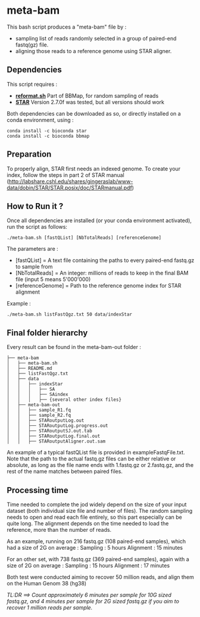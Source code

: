 # meta-bam

This bash script produces a "meta-bam" file by :
- sampling list of reads randomly selected in a group of paired-end fastq(gz) file.
- aligning those reads to a reference genome using STAR aligner.

## Dependencies

This script requires :
- **[reformat.sh](https://github.com/BioInfoTools/BBMap)** Part of BBMap, for random sampling of reads
- **[STAR](https://github.com/alexdobin/STAR)** Version 2.7.0f was tested, but all versions should work

Both dependencies can be downloaded as so, or directly installed on a conda environment, using :
```
conda install -c bioconda star
conda install -c bioconda bbmap
```

## Preparation

To properly align, STAR first needs an indexed genome. To create your index, follow the steps in part 2 of STAR manual (http://labshare.cshl.edu/shares/gingeraslab/www-data/dobin/STAR/STAR.posix/doc/STARmanual.pdf)

## How to Run it ?

Once all dependencies are installed (or your conda environment activated), run the script as follows:
```
./meta-bam.sh [fastQList] [NbTotalReads] [referenceGenome]
```

The parameters are :
- [fastQList] = A text file containing the paths to every paired-end fastq.gz to sample from
- [NbTotalReads] = An integer: millions of reads to keep in the final BAM file (input 5 means 5'000'000)
- [referenceGenome] = Path to the reference genome index for STAR alignment

Example :
```
./meta-bam.sh listFastQgz.txt 50 data/indexStar
```

## Final folder hierarchy

Every result can be found in the meta-bam-out folder :
```
├── meta-bam
│   ├── meta-bam.sh
│   ├── README.md
│   ├── listFastQgz.txt
│   ├── data
│   │   ├── indexStar
│   │   │   ├── SA
│   │   │   ├── SAindex
│   │   │   ├── {several other index files}
│   ├── meta-bam-out
│   │   ├── sample_R1.fq
│   │   ├── sample_R2.fq
│   │   ├── STARoutputLog.out
│   │   ├── STARoutputLog.progress.out
│   │   ├── STARoutputSJ.out.tab
│   │   ├── STARoutputLog.final.out
│   │   ├── STARoutputAligner.out.sam
```

An example of a typical fastQList file is provided in exampleFastqFile.txt.
Note that the path to the actual fastq.gz files can be either relative or absolute, as long as the file name ends with 1.fastq.gz or 2.fastq.gz, and the rest of the name matches between paired files.

## Processing time

Time needed to complete the jod widely depend on the size of your input dataset (both individual size file and number of files).
The random sampling needs to open and read each file entirely, so this part especially can be quite long.
The alignment depends on the time needed to load the reference, more than the number of reads.

As an example, running on 216 fastq.gz (108 paired-end samples), which had a size of 2G on average :
Sampling : 5 hours
Alignment : 15 minutes

For an other set, with 738 fastq.gz (369 paired-end samples), again with a size of 2G on average :
Sampling : 15 hours
Alignment : 17 minutes

Both test were conducted aiming to recover 50 million reads, and align them on the Human Genom 38 (hg38)

*_TL:DR ==> Count approximately 6 minutes per sample for 10G sized fastq.gz, and 4 minutes per sample for 2G sized fastq.gz if you aim to recover 1 million reads per sample._*
